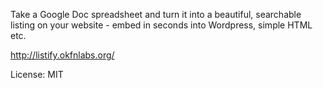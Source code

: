 Take a Google Doc spreadsheet and turn it into a beautiful, searchable listing
on your website - embed in seconds into Wordpress, simple HTML etc.

<http://listify.okfnlabs.org/>

License: MIT

